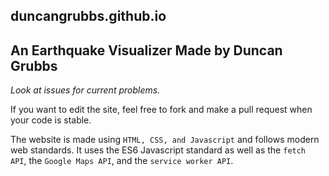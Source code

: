 duncangrubbs.github.io
-------------------------------
An Earthquake Visualizer Made by Duncan Grubbs
-------------------------------

*Look at issues for current problems.*

If you want to edit the site, feel free to fork and make a pull request when
your code is stable.

The website is made using `HTML, CSS, and Javascript` and follows modern web standards.
It uses the ES6 Javascript standard as well as the `fetch API`, the `Google Maps API`,
and the `service worker API`.
